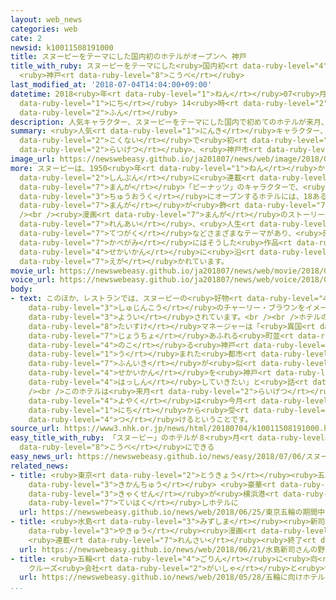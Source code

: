 ```yaml
---
layout: web_news
categories: web
cate: 2
newsid: k10011508191000
title: スヌーピーをテーマにした国内初のホテルがオープンへ 神戸
title_with_ruby: スヌーピーをテーマにした<ruby>国内初<rt data-ruby-level="4">こくないはつ</rt></ruby>のホテルがオープンへ
  <ruby>神戸<rt data-ruby-level="8">こうべ</rt></ruby>
last_modified_at: '2018-07-04T14:04:00+09:00'
datetime: 2018<ruby>年<rt data-ruby-level="1">ねん</rt></ruby>07<ruby>月<rt data-ruby-level="1">がつ</rt></ruby>04<ruby>日<rt
  data-ruby-level="1">にち</rt></ruby> 14<ruby>時<rt data-ruby-level="2">じ</rt></ruby>04<ruby>分<rt
  data-ruby-level="2">ふん</rt></ruby>
description: 人気キャラクター、スヌーピーをテーマにした国内で初めてのホテルが来月、神戸市にオープンすることになりました。
summary: <ruby>人気<rt data-ruby-level="1">にんき</rt></ruby>キャラクター、スヌーピーをテーマにした<ruby>国内<rt
  data-ruby-level="2">こくない</rt></ruby>で<ruby>初<rt data-ruby-level="4">はじ</rt></ruby>めてのホテルが<ruby>来月<rt
  data-ruby-level="2">らいげつ</rt></ruby>、<ruby>神戸市<rt data-ruby-level="8">こうべし</rt></ruby>にオープンすることになりました。
image_url: https://newswebeasy.github.io/ja201807/news/web/image/2018/07/04/K10011508191_1807041555_1807041633_01_03.jpg
more: スヌーピーは、1950<ruby>年<rt data-ruby-level="1">ねん</rt></ruby>から2000<ruby>年<rt data-ruby-level="1">ねん</rt></ruby>までアメリカの<ruby>新聞<rt
  data-ruby-level="2">しんぶん</rt></ruby>に<ruby>連載<rt data-ruby-level="7">れんさい</rt></ruby>された４コマ<ruby>漫画<rt
  data-ruby-level="7">まんが</rt></ruby>「ピーナッツ」のキャラクターで、<ruby>神戸市<rt data-ruby-level="8">こうべし</rt></ruby><ruby>中央区<rt
  data-ruby-level="3">ちゅうおうく</rt></ruby>にオープンするホテルには、18あるすべての<ruby>客室<rt data-ruby-level="3">きゃくしつ</rt></ruby>に<ruby>漫画<rt
  data-ruby-level="7">まんが</rt></ruby>が<ruby>飾<rt data-ruby-level="7">かざ</rt></ruby>られています。<br
  /><br /><ruby>漫画<rt data-ruby-level="7">まんが</rt></ruby>のストーリーは、<ruby>友情<rt data-ruby-level="5">ゆうじょう</rt></ruby>や<ruby>恋愛<rt
  data-ruby-level="7">れんあい</rt></ruby>、<ruby>人生<rt data-ruby-level="1">じんせい</rt></ruby><ruby>哲学<rt
  data-ruby-level="7">てつがく</rt></ruby>などさまざまなテーマがあり、<ruby>部屋<rt data-ruby-level="8">へや</rt></ruby>の<ruby>壁紙<rt
  data-ruby-level="7">かべがみ</rt></ruby>にはそうした<ruby>作品<rt data-ruby-level="3">さくひん</rt></ruby>の<ruby>世界観<rt
  data-ruby-level="4">せかいかん</rt></ruby>に<ruby>沿<rt data-ruby-level="6">そ</rt></ruby>ったキャラクターやせりふなどが<ruby>描<rt
  data-ruby-level="7">えが</rt></ruby>かれています。
movie_url: https://newswebeasy.github.io/ja201807/news/web/movie/2018/07/04/k10011508191_201807041557_201807041632.mp4
voice_url: https://newswebeasy.github.io/ja201807/news/web/voice/2018/07/04/k10011508191_201807041557_201807041632.mp3
body:
- text: このほか、レストランでは、スヌーピーの<ruby>好物<rt data-ruby-level="4">こうぶつ</rt></ruby>のピザや<ruby>主人公<rt
    data-ruby-level="3">しゅじんこう</rt></ruby>のチャーリー・ブラウンをイメージしたチョコレートケーキなどのメニューが<ruby>用意<rt
    data-ruby-level="3">ようい</rt></ruby>されています。<br /><br />ホテルの<ruby>東<rt data-ruby-level="8">あずま</rt></ruby><ruby>泰輔<rt
    data-ruby-level="8">たいすけ</rt></ruby>マネージャーは「<ruby>異国<rt data-ruby-level="6">いこく</rt></ruby><ruby>情緒<rt
    data-ruby-level="7">じょうちょ</rt></ruby>あふれる<ruby>町並<rt data-ruby-level="6">まちな</rt></ruby>みが<ruby>残<rt
    data-ruby-level="4">のこ</rt></ruby>る<ruby>神戸<rt data-ruby-level="8">こうべ</rt></ruby>は、『ピーナッツ』の<ruby>生<rt
    data-ruby-level="1">う</rt></ruby>まれた<ruby>都市<rt data-ruby-level="3">とし</rt></ruby>に<ruby>雰囲気<rt
    data-ruby-level="7">ふんいき</rt></ruby>が<ruby>似<rt data-ruby-level="5">に</rt></ruby>ており、その<ruby>世界観<rt
    data-ruby-level="4">せかいかん</rt></ruby>を<ruby>神戸<rt data-ruby-level="8">こうべ</rt></ruby>から<ruby>発信<rt
    data-ruby-level="4">はっしん</rt></ruby>していきたい」と<ruby>話<rt data-ruby-level="2">はな</rt></ruby>していました。<br
    /><br />このホテルは<ruby>来月<rt data-ruby-level="2">らいげつ</rt></ruby>１<ruby>日<rt data-ruby-level="1">にち</rt></ruby>にオープンし、<ruby>予約<rt
    data-ruby-level="4">よやく</rt></ruby>は<ruby>今月<rt data-ruby-level="2">こんげつ</rt></ruby>20<ruby>日<rt
    data-ruby-level="1">にち</rt></ruby>から<ruby>受<rt data-ruby-level="4">う</rt></ruby>け<ruby>付<rt
    data-ruby-level="4">つ</rt></ruby>けるということです。
source_url: https://www3.nhk.or.jp/news/html/20180704/k10011508191000.html
easy_title_with_ruby: 「スヌーピー」のホテルが８<ruby>月<rt data-ruby-level="1">がつ</rt></ruby>に<ruby>神戸<rt
  data-ruby-level="8">こうべ</rt></ruby>にできる
easy_news_url: https://newswebeasy.github.io/news/easy/2018/07/06/スヌーピーのホテルが8月に神戸にできる
related_news:
- title: <ruby>東京<rt data-ruby-level="2">とうきょう</rt></ruby><ruby>五輪<rt data-ruby-level="4">ごりん</rt></ruby>の<ruby>期間中<rt
    data-ruby-level="3">きかんちゅう</rt></ruby> <ruby>豪華<rt data-ruby-level="7">ごうか</rt></ruby><ruby>客船<rt
    data-ruby-level="3">きゃくせん</rt></ruby>が<ruby>横浜港<rt data-ruby-level="7">よこはまこう</rt></ruby>に<ruby>停泊<rt
    data-ruby-level="7">ていはく</rt></ruby>しホテルに
  url: https://newswebeasy.github.io/news/web/2018/06/25/東京五輪の期間中-豪華客船が横浜港に停泊しホテルに
- title: <ruby>水島<rt data-ruby-level="3">みずしま</rt></ruby><ruby>新司<rt data-ruby-level="4">しんじ</rt></ruby>さんの<ruby>野球<rt
    data-ruby-level="3">やきゅう</rt></ruby><ruby>漫画<rt data-ruby-level="7">まんが</rt></ruby>「ドカベン」
    <ruby>連載<rt data-ruby-level="7">れんさい</rt></ruby><ruby>終了<rt data-ruby-level="7">しゅうりょう</rt></ruby>へ
  url: https://newswebeasy.github.io/news/web/2018/06/21/水島新司さんの野球漫画ドカベン-連載終了へ
- title: <ruby>五輪<rt data-ruby-level="4">ごりん</rt></ruby>に<ruby>向<rt data-ruby-level="3">む</rt></ruby>けホテルシップ
    クルーズ<ruby>会社<rt data-ruby-level="2">がいしゃ</rt></ruby>と<ruby>協議<rt data-ruby-level="4">きょうぎ</rt></ruby>へ
  url: https://newswebeasy.github.io/news/web/2018/05/28/五輪に向けホテルシップ-クルーズ会社と協議へ
...
```

